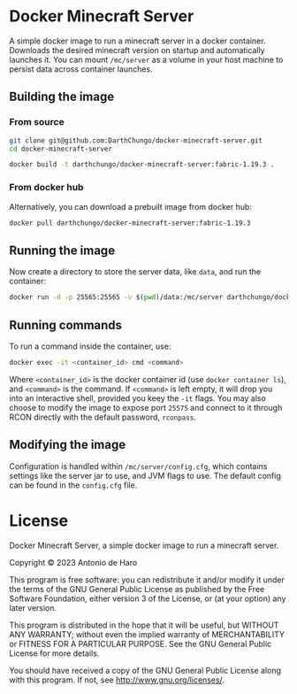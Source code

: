 # Docker Minecraft Server

A simple docker image to run a minecraft server in a docker container.
Downloads the desired minecraft version on startup and automatically launches it.
You can mount `/mc/server` as a volume in your host machine to persist data across container launches.


## Building the image

### From source

```bash
git clone git@github.com:DarthChungo/docker-minecraft-server.git
cd docker-minecraft-server
```

```bash
docker build -t darthchungo/docker-minecraft-server:fabric-1.19.3 .
```

### From docker hub

Alternatively, you can download a prebuilt image from docker hub:

```bash
docker pull darthchungo/docker-minecraft-server:fabric-1.19.3
```


## Running the image

Now create a directory to store the server data, like `data`, and run the container:

```bash
docker run -d -p 25565:25565 -v $(pwd)/data:/mc/server darthchungo/docker-minecraft-server:fabric-1.19.3
```


## Running commands

To run a command inside the container, use:

```bash
docker exec -it <container_id> cmd <command>
```

Where `<container_id>` is the docker container id (use `docker container ls`), and `<command>` is the command.
If `<command>` is left empty, it will drop you into an interactive shell, provided you keey the `-it` flags.
You may also choose to modify the image to expose port `25575` and connect to it through RCON directly with the default password, `rconpass`.


## Modifying the image

Configuration is handled within `/mc/server/config.cfg`, which contains settings like the server jar to use, and JVM flags to use.
The default config can be found in the `config.cfg` file.


# License

Docker Minecraft Server, a simple docker image to run a minecraft server.

Copyright © 2023 Antonio de Haro

This program is free software: you can redistribute it and/or modify
it under the terms of the GNU General Public License as published by
the Free Software Foundation, either version 3 of the License, or
(at your option) any later version.

This program is distributed in the hope that it will be useful,
but WITHOUT ANY WARRANTY; without even the implied warranty of
MERCHANTABILITY or FITNESS FOR A PARTICULAR PURPOSE.  See the
GNU General Public License for more details.

You should have received a copy of the GNU General Public License
along with this program.  If not, see <http://www.gnu.org/licenses/>.
